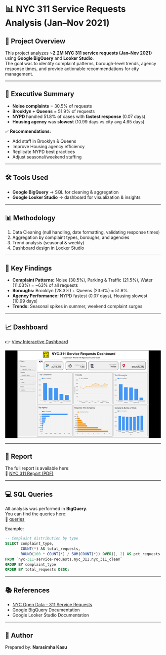 # 📊 NYC 311 Service Requests Analysis (Jan–Nov 2021)

## 📌 Project Overview
This project analyzes **~2.2M NYC 311 service requests (Jan–Nov 2021)** using **Google BigQuery** and **Looker Studio**.  
The goal was to identify complaint patterns, borough-level trends, agency response times, and provide actionable recommendations for city management.

---

## 🚀 Executive Summary
- **Noise complaints** = 30.5% of requests  
- **Brooklyn + Queens** = 51.9% of requests  
- **NYPD** handled 51.8% of cases with **fastest response** (0.07 days)  
- **Housing agency** was **slowest** (10.99 days vs city avg 4.65 days)  

✅ **Recommendations:**  
- Add staff in Brooklyn & Queens  
- Improve Housing agency efficiency  
- Replicate NYPD best practices  
- Adjust seasonal/weekend staffing  

---

## 🛠️ Tools Used
- **Google BigQuery** → SQL for cleaning & aggregation  
- **Google Looker Studio** → dashboard for visualization & insights  

---

## 📊 Methodology
1. Data Cleaning (null handling, date formatting, validating response times)  
2. Aggregation by complaint types, boroughs, and agencies  
3. Trend analysis (seasonal & weekly)  
4. Dashboard design in Looker Studio  

---

## 🔑 Key Findings
- **Complaint Patterns:** Noise (30.5%), Parking & Traffic (21.5%), Water (11.03%)  = ~63% of all requests  
- **Boroughs:** Brooklyn (28.3%) + Queens (23.6%) = 51.9%  
- **Agency Performance:** NYPD fastest (0.07 days), Housing slowest (10.99 days)  
- **Trends:** Seasonal spikes in summer, weekend complaint surges  

---

## 📈 Dashboard
👉 [View Interactive Dashboard](https://lookerstudio.google.com/s/n3tNCQ5nie8)  

![Dashboard Preview](dashboards/nyc311_dashboard.png)

---

## 📄 Report
The full report is available here:  
📑 [NYC 311 Report (PDF)](report/nyc311_report.pdf)

---

## 💻 SQL Queries
All analysis was performed in **BigQuery**.  
You can find the queries here:  
📂 [queries](/queries)

Example:

```sql
-- Complaint distribution by type
SELECT complaint_type, 
       COUNT(*) AS total_requests,
       ROUND(100 * COUNT(*) / SUM(COUNT(*)) OVER(), 2) AS pct_requests
FROM `nyc-311-service-requests.nyc_311.nyc_311_clean`
GROUP BY complaint_type
ORDER BY total_requests DESC;
```

---

## 📚 References
- [NYC Open Data – 311 Service Requests](https://opendata.cityofnewyork.us/)  
- Google BigQuery Documentation  
- Google Looker Studio Documentation  

---

## 👤 Author
Prepared by: **Narasimha Kasu**
